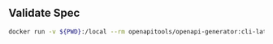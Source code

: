 
## Validate Spec

```bash
docker run -v ${PWD}:/local --rm openapitools/openapi-generator:cli-latest validate -i /local/person.yml
```
